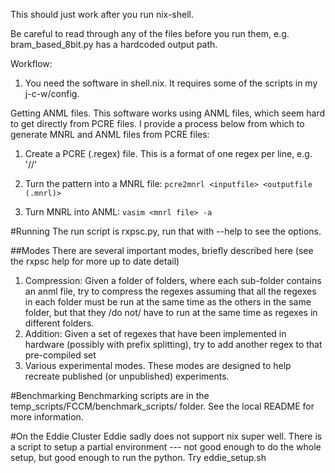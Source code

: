 This should just work after you run nix-shell.

Be careful to read through any of the files before you run them, e.g. bram_based_8bit.py has a hardcoded output path.

Workflow:

1. You need the software in shell.nix.  It requires some of the scripts in my j-c-w/config.

Getting ANML files.  This software works using ANML files, which
seem hard to get directly from PCRE files.  I provide a process
below from which to generate MNRL and ANML files from PCRE
files:

1. Create a PCRE (.regex) file.  This is a format of one regex
per line, e.g. '/<pattern>/'

2. Turn the pattern into a MNRL file: `pcre2mnrl <inputfile> <outputfile (.mnrl)>`

3. Turn MNRL into ANML: `vasim <mnrl file> -a`

#Running
The run script is rxpsc.py, run
that with --help to see the options.

##Modes
There are several important modes, briefly described here (see the rxpsc help for more up to date detail)

1.  Compression: Given a folder of folders, where each sub-folder contains an anml
file, try to compress the regexes assuming that all the regexes in
each folder must be run at the same time as the others in the same
folder, but that they /do not/ have to run at the same time as regexes
in different folders.
2. Addition: Given a set of regexes that have been implemented in hardware (possibly with prefix splitting), try to add another regex to that pre-compiled set
3. Various experimental modes.  These modes are designed to help recreate published (or unpublished) experiments.

#Benchmarking
Benchmarking scripts are in the temp_scripts/FCCM/benchmark_scripts/
folder.  See the local README for more information.

#On the Eddie Cluster
Eddie sadly does not support nix super well.  There is a script to
setup a partial environment --- not good enough to do the whole
setup, but good enough to run the python.  Try eddie_setup.sh
